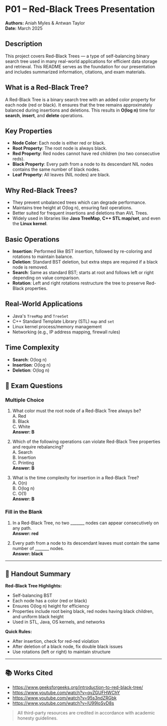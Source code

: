 # P01 – Red-Black Trees Presentation  
**Authors:** Aniah Myles & Antwan Taylor  
**Date:** March 2025  

## Description  
This project covers Red-Black Trees — a type of self-balancing binary search tree used in many real-world applications for efficient data storage and retrieval. This README serves as the foundation for our presentation and includes summarized information, citations, and exam materials.

## What is a Red-Black Tree?  
A Red-Black Tree is a binary search tree with an added color property for each node (red or black). It ensures that the tree remains approximately balanced during insertions and deletions. This results in **O(log n)** time for **search**, **insert**, and **delete** operations.

## Key Properties  
- **Node Color**: Each node is either red or black.  
- **Root Property**: The root node is always black.  
- **Red Property**: Red nodes cannot have red children (no two consecutive reds).  
- **Black Property**: Every path from a node to its descendant NIL nodes contains the same number of black nodes.  
- **Leaf Property**: All leaves (NIL nodes) are black.  

## Why Red-Black Trees?  
- They prevent unbalanced trees which can degrade performance.  
- Maintains tree height at O(log n), ensuring fast operations.  
- Better suited for frequent insertions and deletions than AVL Trees.  
- Widely used in libraries like **Java TreeMap**, **C++ STL map/set**, and even the **Linux kernel**.

## Basic Operations  
- **Insertion**: Performed like BST insertion, followed by re-coloring and rotations to maintain balance.  
- **Deletion**: Standard BST deletion, but extra steps are required if a black node is removed.  
- **Search**: Same as standard BST; starts at root and follows left or right depending on value comparison.  
- **Rotation**: Left and right rotations restructure the tree to preserve Red-Black properties.

## Real-World Applications  
- Java's `TreeMap` and `TreeSet`  
- C++ Standard Template Library (STL) `map` and `set`  
- Linux kernel process/memory management  
- Networking (e.g., IP address mapping, firewall rules)

## Time Complexity  
- **Search**: O(log n)  
- **Insertion**: O(log n)  
- **Deletion**: O(log n)  


## 🧪 Exam Questions  

### Multiple Choice  
1. What color must the root node of a Red-Black Tree always be?  
   A. Red  
   B. Black  
   C. White  
   **Answer: B**

2. Which of the following operations can violate Red-Black Tree properties and require rebalancing?  
   A. Search  
   B. Insertion  
   C. Printing  
   **Answer: B**

3. What is the time complexity for insertion in a Red-Black Tree?  
   A. O(n)  
   B. O(log n)  
   C. O(1)  
   **Answer: B**

### Fill in the Blank  
1. In a Red-Black Tree, no two _______ nodes can appear consecutively on any path.  
   **Answer: red**  

2. Every path from a node to its descendant leaves must contain the same number of _______ nodes.  
   **Answer: black**

---

## 📄 Handout Summary  

**Red-Black Tree Highlights:**  
- Self-balancing BST  
- Each node has a color (red or black)  
- Ensures O(log n) height for efficiency  
- Properties include root being black, red nodes having black children, and uniform black height  
- Used in STL, Java, OS kernels, and networks

**Quick Rules:**  
- After insertion, check for red-red violation  
- After deletion of a black node, fix double black issues  
- Use rotations (left or right) to maintain structure  

---

## 📚 Works Cited  
- https://www.geeksforgeeks.org/introduction-to-red-black-tree/  
- https://www.youtube.com/watch?v=qvZGUFHWChY  
- https://www.youtube.com/watch?v=95s3ndZRGbk  
- https://www.youtube.com/watch?v=lU99loSvD8s  

> All third-party resources are credited in accordance with academic honesty guidelines.
